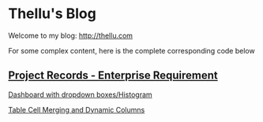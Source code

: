 # Thellu's Blog

Welcome to my blog: http://thellu.com



For some complex content, here is the complete corresponding code below

## <a href = "https://thellu.com/en/2023/06/12/Project%20Records%20-%20Enterprise%20Requirement/" >Project Records - Enterprise Requirement</a> 

<a href = "https://github.com/lh728/blog/tree/0aa1c6edc4845bcc361864476453f4a05332947b/code/Project%20Records%20-%20Enterprise%20Requirement/Dashboard%20with%20dropdown%20boxes%20Histogram" >Dashboard with dropdown boxes/Histogram</a>

<a href = "https://github.com/lh728/blog/tree/0aa1c6edc4845bcc361864476453f4a05332947b/code/Project%20Records%20-%20Enterprise%20Requirement/Table%20Cell%20Merging%20and%20Dynamic%20Columns" >Table Cell Merging and Dynamic Columns</a>
